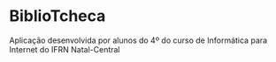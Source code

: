# BiblioTcheca

Aplicação desenvolvida por alunos do 4º do curso de Informática para Internet do IFRN Natal-Central
